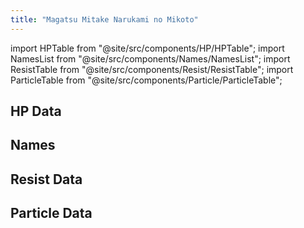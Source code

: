 ```yaml
---
title: "Magatsu Mitake Narukami no Mikoto"
---
```


import HPTable from "@site/src/components/HP/HPTable";
import NamesList from "@site/src/components/Names/NamesList";
import ResistTable from "@site/src/components/Resist/ResistTable";
import ParticleTable from "@site/src/components/Particle/ParticleTable";

## HP Data

<HPTable item_key="magatsumitakenarukaminomikoto" data_src="enemy" />

## Names

<NamesList item_key="magatsumitakenarukaminomikoto" data_src="enemy" />

## Resist Data

<ResistTable item_key="magatsumitakenarukaminomikoto" data_src="enemy" />

## Particle Data

<ParticleTable item_key="magatsumitakenarukaminomikoto" data_src="enemy" />